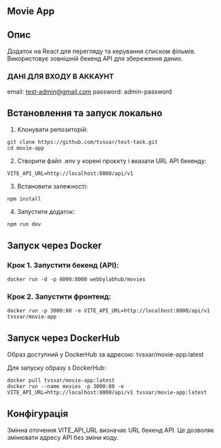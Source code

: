## Movie App

## Опис

Додаток на React для перегляду та керування списком фільмів. Використовує зовнішній бекенд API для збереження даних.

### ДАНІ ДЛЯ ВХОДУ В АККАУНТ
email: test-admin@gmail.com
password: admin-password

## Встановлення та запуск локально
1.	Клонувати репозиторій:
```
git clone https://github.com/tvsxar/test-task.git
cd movie-app
```

2.	Створити файл .env у корені проєкту і вказати URL API бекенду:
```
VITE_API_URL=http://localhost:8000/api/v1
```

3.	Встановити залежності:
```
npm install
```
4.	Запустити додаток:
```
npm run dev
```

## Запуск через Docker
### Крок 1. Запустити бекенд (API):
```
docker run -d -p 8000:8000 webbylabhub/movies
```

### Крок 2. Запустити фронтенд:
```
docker run -p 3000:80 -e VITE_API_URL=http://localhost:8000/api/v1 tvsxar/movie-app
```

## Запуск через DockerHub
Образ доступний у DockerHub за адресою:
tvsxar/movie-app:latest

Для запуску образу з DockerHub:
```
docker pull tvsxar/movie-app:latest
docker run --name movies -p 3000:80 -e VITE_API_URL=http://localhost:8000/api/v1 tvsxar/movie-app:latest
```
## Конфігурація
Змінна оточення VITE_API_URL визначає URL бекенд API. Це дозволяє змінювати адресу API без зміни коду.
